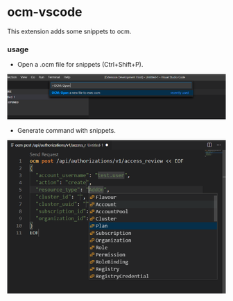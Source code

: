 # ocm-vscode
This extension adds some snippets to ocm.

### usage

- Open a .ocm file for snippets (Ctrl+Shift+P).

![open](https://raw.githubusercontent.com/petli-openshift/ocm-vscode/master/images/open.png)

- Generate command with snippets.

![open](https://raw.githubusercontent.com/petli-openshift/ocm-vscode/master/images/snippets.png)